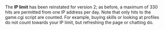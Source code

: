 The <b>IP limit</b> has been reinstated for version 2; as before, a maximum of 330 hits are permitted from one IP address per day. Note that only hits to the game.cgi script are counted. For example, buying skills or looking at profiles do not count towards your IP limit, but refreshing the page or chatting do.
